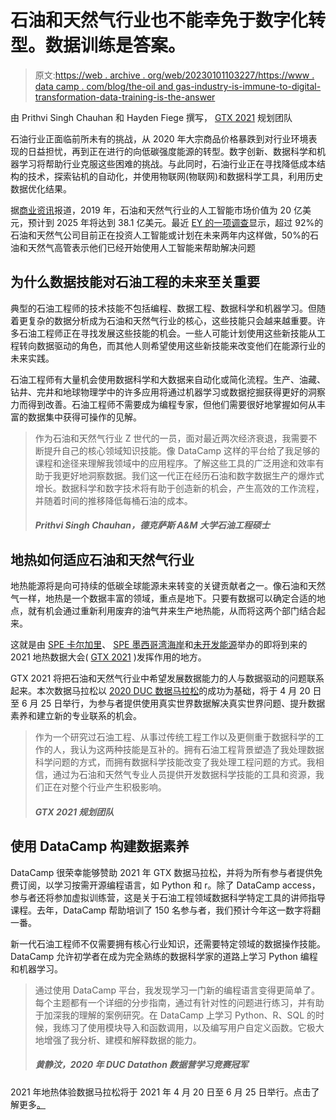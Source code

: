 # 石油和天然气行业也不能幸免于数字化转型。数据训练是答案。

> 原文:[https://web . archive . org/web/20230101103227/https://www . data camp . com/blog/the-oil and gas-industry-is-immune-to-digital-transformation-data-training-is-the-answer](https://web.archive.org/web/20230101103227/https://www.datacamp.com/blog/the-oil-and-gas-industry-is-not-immune-to-digital-transformation-data-training-is-the-answer)

由 Prithvi Singh Chauhan 和 Hayden Fiege 撰写， [GTX 2021](https://web.archive.org/web/20220525025406/https://www.speuntapped.com/) 规划团队

石油行业正面临前所未有的挑战，从 2020 年大宗商品价格暴跌到对行业环境表现的日益担忧，再到正在进行的向低碳强度能源的转型。数字创新、数据科学和机器学习将帮助行业克服这些困难的挑战。与此同时，石油行业正在寻找降低成本结构的技术，探索钻机的自动化，并使用物联网(物联网)和数据科学工具，利用历史数据优化结果。

据[商业资讯](https://web.archive.org/web/20220525025406/https://www.businesswire.com/news/home/20200424005472/en/Artificial-Intelligence-in-the-Oil-Gas-Industry-2020-2025---Upstream-Operations-to-Witness-Significant-Growth---ResearchAndMarkets.com)报道，2019 年，石油和天然气行业的人工智能市场价值为 20 亿美元，预计到 2025 年将达到 38.1 亿美元。最近 [EY 的一项调查](https://web.archive.org/web/20220525025406/https://www.ey.com/en_ro/applying-ai-in-oil-and-gas)显示，超过 92%的石油和天然气公司目前正在投资人工智能或计划在未来两年内这样做，50%的石油和天然气高管表示他们已经开始使用人工智能来帮助解决问题

## 为什么数据技能对石油工程的未来至关重要

典型的石油工程师的技术技能不包括编程、数据工程、数据科学和机器学习。但随着更复杂的数据分析成为石油和天然气行业的核心，这些技能只会越来越重要。许多石油工程师正在寻找发展这些技能的机会。一些人可能计划使用这些新技能从工程转向数据驱动的角色，而其他人则希望使用这些新技能来改变他们在能源行业的未来实践。

石油工程师有大量机会使用数据科学和大数据来自动化或简化流程。生产、油藏、钻井、完井和地球物理学中的许多应用将通过机器学习或数据挖掘获得更好的洞察力而得到改善。石油工程师不需要成为编程专家，但他们需要很好地掌握如何从丰富的数据集中获得可操作的见解。

> 作为石油和天然气行业 Z 世代的一员，面对最近两次经济衰退，我需要不断提升自己的核心领域知识技能。像 DataCamp 这样的平台给了我足够的课程和途径来理解我领域中的应用程序。了解这些工具的广泛用途和效率有助于我更好地洞察数据。我们这一代正在经历石油和数字数据生产的爆炸式增长。数据科学和数字技术将有助于创造新的机会，产生高效的工作流程，并随着时间的推移降低每桶石油的成本。
> 
> ##### Prithvi Singh Chauhan，德克萨斯 A&M 大学石油工程硕士

## 地热如何适应石油和天然气行业

地热能源将是向可持续的低碳全球能源未来转变的关键贡献者之一。像石油和天然气一样，地热是一个数据丰富的领域，重点是地下。只要有数据可以确定合适的地点，就有机会通过重新利用废弃的油气井来生产地热能，从而将这两个部门结合起来。

这就是由 [SPE 卡尔加里](https://web.archive.org/web/20220525025406/https://connect.spe.org/calgary/home?gclid=Cj0KCQjwmIuDBhDXARIsAFITC_7BuMFKBUgEPP-fAoGrxZVHfWJmFaUAfRntC9u4U0rKuCmZ3TXJ3h0aAmbEEALw_wcB)、 [SPE 墨西哥湾海岸](https://web.archive.org/web/20220525025406/https://www.spegcs.org/)和[未开发能源](https://web.archive.org/web/20220525025406/https://www.untappedenergy.ca/)举办的即将到来的 2021 地热数据大会( [GTX 2021](https://web.archive.org/web/20220525025406/https://www.speuntapped.com/) )发挥作用的地方。

GTX 2021 将把石油和天然气行业中希望发展数据能力的人与数据驱动的问题联系起来。本次数据马拉松以 [2020 DUC 数据马拉松](https://web.archive.org/web/20220525025406/https://www.datacamp.com/community/blog/untapped-energy)的成功为基础，将于 4 月 20 日至 6 月 25 日举行，为参与者提供使用真实世界数据解决真实世界问题、提升数据素养和建立新的专业联系的机会。

> 作为一个研究过石油工程、从事过传统工程工作以及更侧重于数据科学的工作的人，我认为这两种技能是互补的。拥有石油工程背景塑造了我处理数据科学问题的方式，而拥有数据科学技能改变了我处理工程问题的方式。我相信，通过为石油和天然气专业人员提供开发数据科学技能的工具和资源，我们正在对整个行业产生积极影响。
> 
> ##### GTX 2021 规划团队

## 使用 DataCamp 构建数据素养

DataCamp 很荣幸能够赞助 2021 年 GTX 数据马拉松，并将为所有参与者提供免费订阅，以学习按需开源编程语言，如 Python 和 r。除了 DataCamp access，参与者还将参加虚拟训练营，这是关于石油工程领域数据科学特定工具的讲师指导课程。去年，DataCamp 帮助培训了 150 名参与者，我们预计今年这一数字将翻一番。

新一代石油工程师不仅需要拥有核心行业知识，还需要特定领域的数据操作技能。DataCamp 允许初学者在成为完全熟练的数据科学家的道路上学习 Python 编程和机器学习。

> 通过使用 DataCamp 平台，我发现学习一门新的编程语言变得更简单了。每个主题都有一个详细的分步指南，通过有针对性的问题进行练习，并有助于加深我的理解的案例研究。在 DataCamp 上学习 Python、R、SQL 的时候，我练习了使用模块导入和函数调用，以及编写用户自定义函数。它极大地增强了我分析、建模和解释数据的能力。
> 
> ##### 黄静汶，2020 年 DUC Datathon 数据营学习竞赛冠军

2021 年地热体验数据马拉松将于 2021 年 4 月 20 日至 6 月 25 日举行。点击了解更多[。](https://web.archive.org/web/20220525025406/https://www.speuntapped.com/)